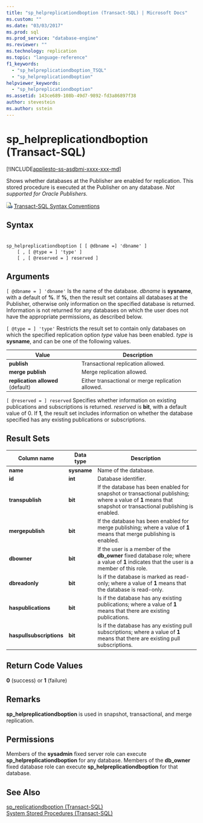 ```yaml
---
title: "sp_helpreplicationdboption (Transact-SQL) | Microsoft Docs"
ms.custom: ""
ms.date: "03/03/2017"
ms.prod: sql
ms.prod_service: "database-engine"
ms.reviewer: ""
ms.technology: replication
ms.topic: "language-reference"
f1_keywords: 
  - "sp_helpreplicationdboption_TSQL"
  - "sp_helpreplicationdboption"
helpviewer_keywords: 
  - "sp_helpreplicationdboption"
ms.assetid: 143ce689-108b-49d7-9892-fd3a86897f38
author: stevestein
ms.author: sstein
---
```

# sp_helpreplicationdboption (Transact-SQL)
[!INCLUDE[appliesto-ss-asdbmi-xxxx-xxx-md](../../includes/appliesto-ss-asdbmi-xxxx-xxx-md.md)]

  Shows whether databases at the Publisher are enabled for replication. This stored procedure is executed at the Publisher on any database. *Not supported for Oracle Publishers.*  
  
 ![Topic link icon](../../database-engine/configure-windows/media/topic-link.gif "Topic link icon") [Transact-SQL Syntax Conventions](../../t-sql/language-elements/transact-sql-syntax-conventions-transact-sql.md)  
  
## Syntax  
  
```  
  
sp_helpreplicationdboption [ [ @dbname =] 'dbname' ]  
    [ , [ @type = ] 'type' ]  
    [ , [ @reserved = ] reserved ]  
```  
  
## Arguments  
`[ @dbname = ] 'dbname'`
 Is the name of the database. *dbname* is **sysname**, with a default of **%**. If **%**, then the result set contains all databases at the Publisher, otherwise only information on the specified database is returned. Information is not returned for any databases on which the user does not have the appropriate permissions, as described below.  
  
`[ @type = ] 'type'`
 Restricts the result set to contain only databases on which the specified replication option *type* value has been enabled. *type* is **sysname**, and can be one of the following values.  
  
|Value|Description|  
|-----------|-----------------|  
|**publish**|Transactional replication allowed.|  
|**merge publish**|Merge replication allowed.|  
|**replication allowed** (default)|Either transactional or merge replication allowed.|  
  
`[ @reserved = ] reserved`
 Specifies whether information on existing publications and subscriptions is returned. *reserved* is **bit**, with a default value of 0. If **1**, the result set includes information on whether the database specified has any existing publications or subscriptions.  
  
## Result Sets  
  
|Column name|Data type|Description|  
|-----------------|---------------|-----------------|  
|**name**|**sysname**|Name of the database.|  
|**id**|**int**|Database identifier.|  
|**transpublish**|**bit**|If the database has been enabled for snapshot or transactional publishing; where a value of **1** means that snapshot or transactional publishing is enabled.|  
|**mergepublish**|**bit**|If the database has been enabled for merge publishing; where a value of **1** means that merge publishing is enabled.|  
|**dbowner**|**bit**|If the user is a member of the **db_owner** fixed database role; where a value of **1** indicates that the user is a member of this role.|  
|**dbreadonly**|**bit**|Is if the database is marked as read-only; where a value of **1** means that the database is read-only.|  
|**haspublications**|**bit**|Is if the database has any existing publications; where a value of **1** means that there are existing publications.|  
|**haspullsubscriptions**|**bit**|Is if the database has any existing pull subscriptions; where a value of **1** means that there are existing pull subscriptions.|  
  
## Return Code Values  
 **0** (success) or **1** (failure)  
  
## Remarks  
 **sp_helpreplicationdboption** is used in snapshot, transactional, and merge replication.  
  
## Permissions  
 Members of the **sysadmin** fixed server role can execute **sp_helpreplicationdboption** for any database. Members of the **db_owner** fixed database role can execute **sp_helpreplicationdboption** for that database.  
  
## See Also  
 [sp_replicationdboption &#40;Transact-SQL&#41;](../../relational-databases/system-stored-procedures/sp-replicationdboption-transact-sql.md)   
 [System Stored Procedures &#40;Transact-SQL&#41;](../../relational-databases/system-stored-procedures/system-stored-procedures-transact-sql.md)  
  
  
